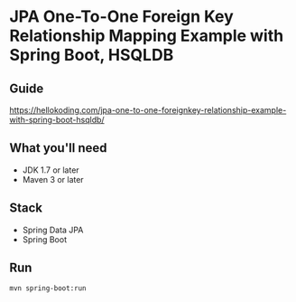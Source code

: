 # JPA One-To-One Foreign Key Relationship Mapping Example with Spring Boot, HSQLDB

## Guide
https://hellokoding.com/jpa-one-to-one-foreignkey-relationship-example-with-spring-boot-hsqldb/

## What you'll need
- JDK 1.7 or later
- Maven 3 or later

## Stack
- Spring Data JPA
- Spring Boot

## Run
`mvn spring-boot:run`

